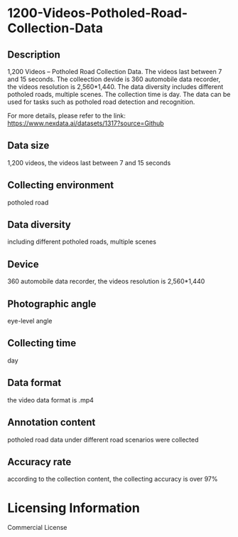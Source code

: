 # 1200-Videos-Potholed-Road-Collection-Data

## Description
1,200 Videos – Potholed Road Collection Data. The videos last between 7 and 15 seconds. The colleection devide is 360 automobile data recorder, the videos resolution is 2,560*1,440. The data diversity includes different potholed roads, multiple scenes. The collection time is day. The data can be used for tasks such as potholed road detection and recognition.

For more details, please refer to the link: https://www.nexdata.ai/datasets/1317?source=Github


## Data size
1,200 videos, the videos last between 7 and 15 seconds
## Collecting environment
potholed road
## Data diversity
including different potholed roads, multiple scenes
## Device
360 automobile data recorder, the videos resolution is 2,560*1,440
## Photographic angle
eye-level angle
## Collecting time
day
## Data format
the video data format is .mp4
## Annotation content
potholed road data under different road scenarios were collected
## Accuracy rate
according to the collection content, the collecting accuracy is over 97%
# Licensing Information
Commercial License
